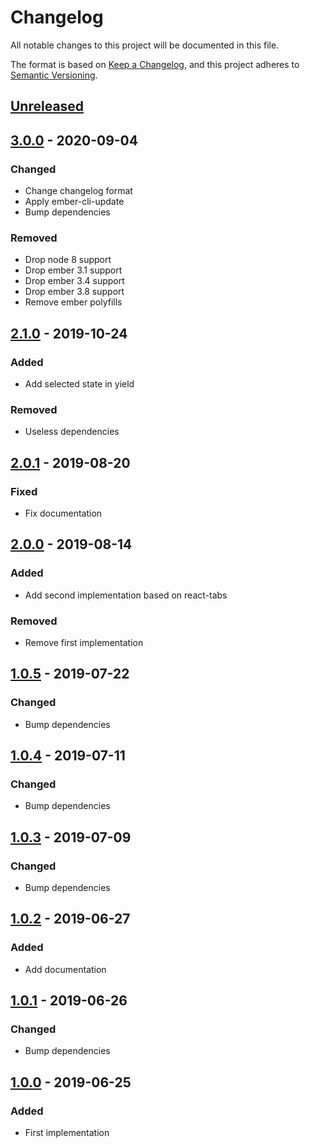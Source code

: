 # Changelog
All notable changes to this project will be documented in this file.

The format is based on [Keep a Changelog](https://keepachangelog.com/en/1.0.0/),
and this project adheres to [Semantic Versioning](https://semver.org/spec/v2.0.0.html).

## [Unreleased]

## [3.0.0] - 2020-09-04
### Changed
- Change changelog format
- Apply ember-cli-update
- Bump dependencies

### Removed
- Drop node 8 support
- Drop ember 3.1 support 
- Drop ember 3.4 support 
- Drop ember 3.8 support 
- Remove ember polyfills

## [2.1.0] - 2019-10-24
### Added
- Add selected state in yield

### Removed
- Useless dependencies

## [2.0.1] - 2019-08-20
### Fixed
- Fix documentation

## [2.0.0] - 2019-08-14
### Added
- Add second implementation based on react-tabs

### Removed
- Remove first implementation

## [1.0.5] - 2019-07-22
### Changed
- Bump dependencies

## [1.0.4] - 2019-07-11
### Changed
- Bump dependencies

## [1.0.3] - 2019-07-09
### Changed
- Bump dependencies

## [1.0.2] - 2019-06-27
### Added
- Add documentation

## [1.0.1] - 2019-06-26
### Changed
- Bump dependencies

## [1.0.0] - 2019-06-25
### Added
- First implementation

[Unreleased]: https://github.com/concordnow/ember-aria-tabs/compare/v3.0.0...HEAD
[3.0.0]: https://github.com/concordnow/ember-aria-tabs/compare/v2.1.0...v3.0.0
[2.1.0]: https://github.com/concordnow/ember-aria-tabs/compare/v2.0.1...v2.1.0
[2.0.1]: https://github.com/concordnow/ember-aria-tabs/compare/v2.0.0...v2.0.1
[2.0.0]: https://github.com/concordnow/ember-aria-tabs/compare/1.0.5...v2.0.0
[1.0.5]: https://github.com/concordnow/ember-aria-tabs/compare/1.0.4...1.0.5
[1.0.4]: https://github.com/concordnow/ember-aria-tabs/compare/1.0.3...1.0.4
[1.0.3]: https://github.com/concordnow/ember-aria-tabs/compare/1.0.2...1.0.3
[1.0.2]: https://github.com/concordnow/ember-aria-tabs/compare/1.0.1...1.0.2
[1.0.1]: https://github.com/concordnow/ember-aria-tabs/compare/1.0.0...1.0.1
[1.0.0]: https://github.com/concordnow/ember-aria-tabs/releases/tag/1.0.0
